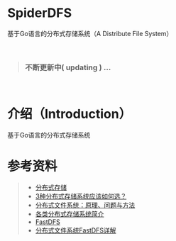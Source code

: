# SpiderDFS
基于Go语言的分布式存储系统（A Distribute File System）

<br>

> ### 不断更新中( updating ) ...

<br>

# 介绍（Introduction）
基于Go语言的分布式存储系统

# 参考资料
> * [分布式存储](https://www.cnblogs.com/glacierh/category/835705.html)
> * [3种分布式存储系统应该如何选？](https://blog.csdn.net/dashenghuahua/article/details/52668327)
> * [分布式文件系统：原理、问题与方法](https://blog.csdn.net/it_yuan/article/details/8980849)
> * [各类分布式存储系统简介](https://blog.csdn.net/wendowswd/article/details/78319323)
> * [FastDFS](https://www.jianshu.com/p/1c71ae024e5e)
> * [分布式文件系统FastDFS详解](http://www.ityouknow.com/fastdfs/2018/01/06/distributed-file-system-fastdfs.html)

